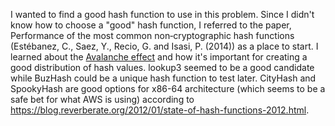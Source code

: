 I wanted to find a good hash function to use in this problem. Since I didn't know how to choose a "good" hash function, I referred to the paper, Performance of the most common non‐cryptographic hash functions (Estébanez, C., Saez, Y., Recio, G. and Isasi, P. (2014)) as a place to start. I learned about the [Avalanche effect](https://en.wikipedia.org/wiki/Avalanche_effect) and how it's important for creating a good distribution of hash values. lookup3 seemed to be a good candidate while BuzHash could be a unique hash function to test later. CityHash and SpookyHash are good options for x86-64 architecture (which seems to be a safe bet for what AWS is using) according to https://blog.reverberate.org/2012/01/state-of-hash-functions-2012.html.
